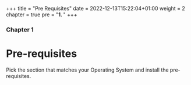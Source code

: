 +++
title = "Pre Requisites"
date = 2022-12-13T15:22:04+01:00
weight = 2
chapter = true
pre = "<b>1. </b>"
+++

### Chapter 1

# Pre-requisites

Pick the section that matches your Operating System and install the pre-requisites.
